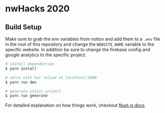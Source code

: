 # nwHacks 2020

## Build Setup

Make sure to grab the env variables from notion and add them to a `.env` file in the root of this repository
and change the `WEBSITE_NAME` variable to the specific website. In addition be sure to change the firebase 
config and google analytics to the specific project.

``` bash
# install dependencies
$ yarn install

# serve with hot reload at localhost:3000
$ yarn run dev

# generate static project
$ yarn run generate
```

For detailed explanation on how things work, checkout [Nuxt.js docs](https://nuxtjs.org).
